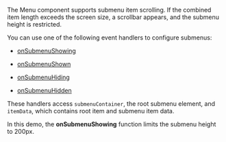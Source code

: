 The Menu component supports submenu item scrolling. If the combined item length exceeds the screen size, a scrollbar appears, and the submenu height is restricted.

You can use one of the following event handlers to configure submenus:

- [onSubmenuShowing](/Documentation/ApiReference/UI_Components/dxMenu/Configuration/#onSubmenuShowing)

- [onSubmenuShown](/Documentation/ApiReference/UI_Components/dxMenu/Configuration/#onSubmenuShown) 

- [onSubmenuHiding](/Documentation/ApiReference/UI_Components/dxMenu/Configuration/#onSubmenuHiding)

- [onSubmenuHidden](/Documentation/ApiReference/UI_Components/dxMenu/Configuration/#onSubmenuHidden)

These handlers access `submenuContainer`, the root submenu element, and `itemData`, which contains root item and submenu item data.

In this demo, the **onSubmenuShowing** function limits the submenu height to 200px.